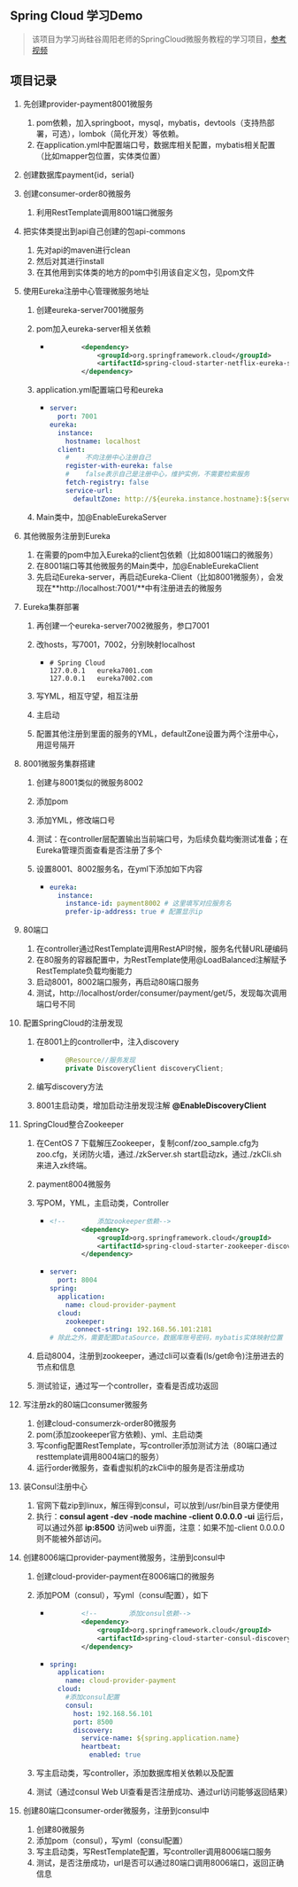 ## Spring Cloud 学习Demo
> 该项目为学习尚硅谷周阳老师的SpringCloud微服务教程的学习项目，[参考视频](https://www.bilibili.com/video/BV1yE411x7Ky)

## 项目记录


1. 先创建provider-payment8001微服务
   1. pom依赖，加入springboot，mysql，mybatis，devtools（支持热部署，可选），lombok（简化开发）等依赖。
   2. 在application.yml中配置端口号，数据库相关配置，mybatis相关配置（比如mapper包位置，实体类位置）
   
2. 创建数据库payment{id，serial}

3. 创建consumer-order80微服务
   
   1. 利用RestTemplate调用8001端口微服务
   
4. 把实体类提出到api自己创建的包api-commons
   1. 先对api的maven进行clean
   2. 然后对其进行install
   3. 在其他用到实体类的地方的pom中引用该自定义包，见pom文件
   
5. 使用Eureka注册中心管理微服务地址
   1. 创建eureka-server7001微服务

   2. pom加入eureka-server相关依赖

      * ```xml
                <dependency>
                    <groupId>org.springframework.cloud</groupId>
                    <artifactId>spring-cloud-starter-netflix-eureka-server</artifactId>
                </dependency>
        ```

   3. application.yml配置端口号和eureka

      * ``` yaml
        server:
          port: 7001
        eureka:
          instance:
            hostname: localhost
          client:
            #    不向注册中心注册自己
            register-with-eureka: false
            #    false表示自己是注册中心，维护实例，不需要检索服务
            fetch-registry: false
            service-url:
              defaultZone: http://${eureka.instance.hostname}:${server.port}/eureka/
        ```

   4. Main类中，加@EnableEurekaServer

6. 其他微服务注册到Eureka
   1. 在需要的pom中加入Eureka的client包依赖（比如8001端口的微服务）
   2. 在8001端口等其他微服务的Main类中，加@EnableEurekaClient
   3. 先启动Eureka-server，再启动Eureka-Client（比如8001微服务），会发现在**http://localhost:7001/**中有注册进去的微服务
   
7. Eureka集群部署

   1. 再创建一个eureka-server7002微服务，参口7001

   2. 改hosts，写7001，7002，分别映射localhost

      * ```
        # Spring Cloud
        127.0.0.1	eureka7001.com
        127.0.0.1	eureka7002.com
        ```

   3. 写YML，相互守望，相互注册

   4. 主启动

   5. 配置其他注册到里面的服务的YML，defaultZone设置为两个注册中心，用逗号隔开

8. 8001微服务集群搭建

   1. 创建与8001类似的微服务8002

   2. 添加pom

   3. 添加YML，修改端口号

   4. 测试：在controller层配置输出当前端口号，为后续负载均衡测试准备；在Eureka管理页面查看是否注册了多个

   5. 设置8001、8002服务名，在yml下添加如下内容

      + ```yaml
        eureka:
          instance:
            instance-id: payment8002 # 这里填写对应服务名
            prefer-ip-address: true # 配置显示ip
        ```

9. 80端口

   1. 在controller通过RestTemplate调用RestAPI时候，服务名代替URL硬编码
   2. 在80服务的容器配置中，为RestTemplate使用@LoadBalanced注解赋予RestTemplate负载均衡能力
   3. 启动8001，8002端口服务，再启动80端口服务
   4. 测试，http://localhost/order/consumer/payment/get/5，发现每次调用端口号不同

10. 配置SpringCloud的注册发现

    1. 在8001上的controller中，注入discovery

       + ```java
             @Resource//服务发现
             private DiscoveryClient discoveryClient;
         ```

    2. 编写discovery方法

    3. 8001主启动类，增加启动注册发现注解 **@EnableDiscoveryClient**
    
11. SpringCloud整合Zookeeper

    1. 在CentOS 7 下载解压Zookeeper，复制conf/zoo_sample.cfg为zoo.cfg，关闭防火墙，通过./zkServer.sh start启动zk，通过./zkCli.sh来进入zk终端。
    
    2. payment8004微服务
    
    3. 写POM，YML，主启动类，Controller
    
       * ```xml
         <!--        添加zookeeper依赖-->
                 <dependency>
                     <groupId>org.springframework.cloud</groupId>
                     <artifactId>spring-cloud-starter-zookeeper-discovery</artifactId>
                 </dependency>
         ```
    
       * ```yaml
         server:
           port: 8004
         spring:
           application:
             name: cloud-provider-payment
           cloud:
             zookeeper:
               connect-string: 192.168.56.101:2181
         # 除此之外，需要配置DataSource，数据库账号密码，mybatis实体映射位置
         ```
    
    4. 启动8004，注册到zookeeper，通过cli可以查看(ls/get命令)注册进去的节点和信息
    
    5. 测试验证，通过写一个controller，查看是否成功返回
    
12. 写注册zk的80端口consumer微服务


    1. 创建cloud-consumerzk-order80微服务
    2. pom(添加zookeeper官方依赖)、yml、主启动类
    3. 写config配置RestTemplate，写controller添加测试方法（80端口通过resttemplate调用8004端口的服务）
    4. 运行order微服务，查看虚拟机的zkCli中的服务是否注册成功

13. 装Consul注册中心


    1. 官网下载zip到linux，解压得到consul，可以放到/usr/bin目录方便使用
    2. 执行：**consul agent -dev -node machine -client 0.0.0.0 -ui** 运行后，可以通过外部 **ip:8500** 访问web ui界面，注意：如果不加-client 0.0.0.0则不能被外部访问。

14. 创建8006端口provider-payment微服务，注册到consul中
    1. 创建cloud-provider-payment在8006端口的微服务

    2. 添加POM（consul），写yml（consul配置），如下

       * ```xml
                 <!--        添加consul依赖-->
                 <dependency>
                     <groupId>org.springframework.cloud</groupId>
                     <artifactId>spring-cloud-starter-consul-discovery</artifactId>
                 </dependency>
         ```

       * ```yaml
         spring:
           application:
             name: cloud-provider-payment
           cloud:
             #添加consul配置
             consul:
               host: 192.168.56.101
               port: 8500
               discovery:
                 service-name: ${spring.application.name}
                 heartbeat:
                   enabled: true
         ```

    3. 写主启动类，写controller，添加数据库相关依赖以及配置

    4. 测试（通过consul Web UI查看是否注册成功、通过url访问能够返回结果）

15. 创建80端口consumer-order微服务，注册到consul中

    1. 创建80微服务
    2. 添加pom（consul），写yml（consul配置）
    3. 写主启动类，写RestTemplate配置，写controller调用8006端口服务
    4. 测试，是否注册成功，url是否可以通过80端口调用8006端口，返回正确信息


